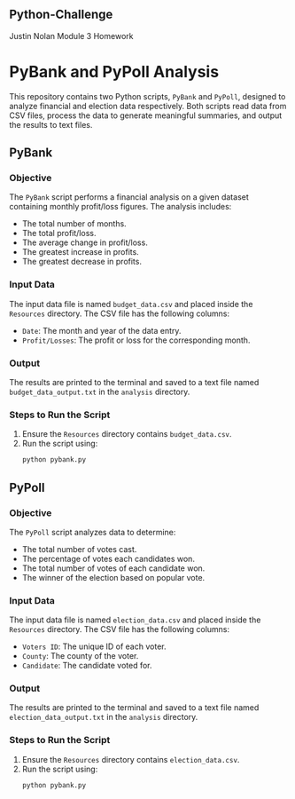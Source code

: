 ## Python-Challenge
Justin Nolan Module 3 Homework

# PyBank and PyPoll Analysis

This repository contains two Python scripts, `PyBank` and `PyPoll`, designed to analyze financial and election data respectively. Both scripts read data from CSV files, process the data to generate meaningful summaries, and output the results to text files.

## PyBank

### Objective

The `PyBank` script performs a financial analysis on a given dataset containing monthly profit/loss figures. The analysis includes:
- The total number of months.
- The total profit/loss.
- The average change in profit/loss.
- The greatest increase in profits.
- The greatest decrease in profits.

### Input Data

The input data file is named `budget_data.csv` and placed inside the `Resources` directory. The CSV file has the following columns:
- `Date`: The month and year of the data entry.
- `Profit/Losses`: The profit or loss for the corresponding month.

### Output

The results are printed to the terminal and saved to a text file named `budget_data_output.txt` in the `analysis` directory.

### Steps to Run the Script

1. Ensure the `Resources` directory contains `budget_data.csv`.
2. Run the script using:
   ```bash
   python pybank.py


## PyPoll

### Objective

The `PyPoll` script analyzes data to determine:
- The total number of votes cast.
- The percentage of votes each candidates won.
- The total number of votes of each candidate won.
- The winner of the election based on popular vote.

### Input Data

The input data file is named `election_data.csv` and placed inside the `Resources` directory. The CSV file has the following columns:
- `Voters ID`: The unique ID of each voter.
- `County`: The county of the voter.
- `Candidate`: The candidate voted for.

### Output

The results are printed to the terminal and saved to a text file named `election_data_output.txt` in the `analysis` directory.

### Steps to Run the Script

1. Ensure the `Resources` directory contains `election_data.csv`.
2. Run the script using:
   ```bash
   python pybank.py   

